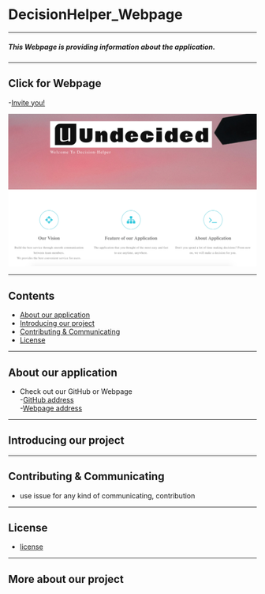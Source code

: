 # DecisionHelper_Webpage
----
##### This Webpage is providing information about the application.
----
## Click for Webpage
-[Invite you!](https://hanyang-erica-oss-dev-2020-undecided.github.io/DecisionHelper_Webpage/theme/index.html)

[![](/image/undecided_webpage.png)](https://hanyang-erica-oss-dev-2020-undecided.github.io/DecisionHelper_Webpage/theme/index.html)

----
## Contents
* [About our application](#about-our-application)
* [Introducing our project](#introducing-our-project)
* [Contributing & Communicating](#contributing--communicating)
* [License](#license)
----
## About our application
* Check out our GitHub or Webpage
<br>-[GitHub address](https://github.com/sonhl0723/Decision-Helper.git)</br>
-[Webpage address](https://hanyang-erica-oss-dev-2020-undecided.github.io/DecisionHelper_Webpage/theme/index.html)
----
## Introducing our project

----
## Contributing & Communicating
* use issue for any kind of communicating, contribution
----
## License
* [license](https://github.com/Hanyang-Erica-Oss-dev-2020-Undecided/DecisionHelper_Webpage/blob/develop/license.txt)
----
## More about our project
